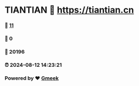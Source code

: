 # TIANTIAN :link: https://tiantian.cn 
### :page_facing_up: [11](https://tiantian.cn/tag.html) 
### :speech_balloon: 0 
### :hibiscus: 20196 
### :alarm_clock: 2024-08-12 14:23:21 
### Powered by :heart: [Gmeek](https://github.com/Meekdai/Gmeek)
